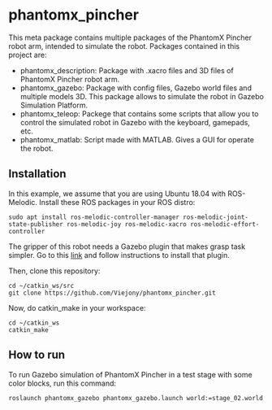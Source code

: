 # phantomx_pincher

This meta package contains multiple packages of the PhantomX Pincher robot arm, intended to simulate the robot. Packages contained in this project are:
- phantomx_description: Package with .xacro files and 3D files of PhantomX Pincher robot arm.
- phantomx_gazebo: Package with config files, Gazebo world files and multiple models 3D. This package allows to simulate the robot in Gazebo Simulation Platform.
- phantomx_teleop: Packege that contains some scripts that allow you to control the simulated robot in Gazebo with the keyboard, gamepads, etc.
- phantomx_matlab: Script made with MATLAB. Gives a GUI for operate the robot.

## Installation

In this example, we assume that you are using Ubuntu 18.04 with ROS-Melodic. Install these ROS packages in your ROS distro:

```
sudo apt install ros-melodic-controller-manager ros-melodic-joint-state-publisher ros-melodic-joy ros-melodic-xacro ros-melodic-effort-controller
```

The gripper of this robot needs a Gazebo plugin that makes grasp task simpler. Go to this [link](https://github.com/JenniferBuehler/gazebo-pkgs/wiki/Installation) and follow instructions to install that plugin.

Then, clone this repository:

```
cd ~/catkin_ws/src
git clone https://github.com/Viejony/phantomx_pincher.git
```

Now, do catkin_make in your workspace:

```
cd ~/catkin_ws
catkin_make
```

## How to run

To run Gazebo simulation of PhantomX Pincher in a test stage with some color blocks, run this command:

```
roslaunch phantomx_gazebo phantomx_gazebo.launch world:=stage_02.world
```

